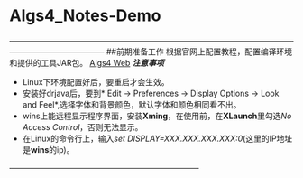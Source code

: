 # Algs4_Notes-Demo

————————————————————————————————————————————————
##前期准备工作
根据官网上配置教程，配置编译环境和提供的工具JAR包。
[Algs4 Web](https://algs4.cs.princeton.edu/home/)
***注意事项***
- Linux下环境配置好后，要重启才会生效。
- 安装好drjava后，要到* Edit -> Preferences -> Display Options -> Look and Feel*,选择字体和背景颜色，默认字体和颜色相同看不出。
- wins上能远程显示程序界面，安装**Xming**，在使用前，在**XLaunch**里勾选*No Access Control*，否则无法显示。
- 在Linux的命令行上，输入*set DISPLAY=XXX.XXX.XXX.XXX:0*(这里的IP地址是**wins**的ip)。

————————————————————————

